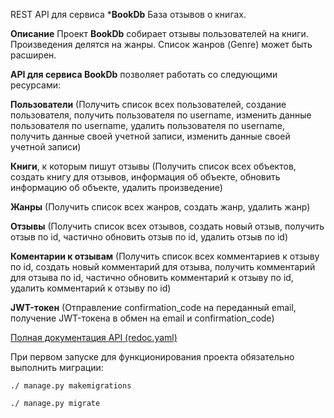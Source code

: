 REST API для сервиса ***BookDb** 
База отзывов о книгах.

**Описание**
Проект **BookDb** собирает отзывы пользователей на книги. 
Произведения делятся на жанры.
Список жанров (Genre) может быть расширен.

**API для сервиса BookDb** позволяет работать со следующими ресурсами:

**Пользователи** (Получить список всех пользователей, создание пользователя, получить пользователя по username, изменить данные пользователя по username, удалить пользователя по username, получить данные своей учетной записи, изменить данные своей учетной записи)

**Книги**, к которым пишут отзывы (Получить список всех объектов, создать книгу для отзывов, информация об объекте, обновить информацию об объекте, удалить произведение)

**Жанры** (Получить список всех жанров, создать жанр, удалить жанр)

**Отзывы** (Получить список всех отзывов, создать новый отзыв, получить отзыв по id, частично обновить отзыв по id, удалить отзыв по id)

**Коментарии к отзывам** (Получить список всех комментариев к отзыву по id, создать новый комментарий для отзыва, получить комментарий для отзыва по id, частично обновить комментарий к отзыву по id, удалить комментарий к отзыву по id)

**JWT-токен** (Отправление confirmation_code на переданный email, получение JWT-токена в обмен на email и confirmation_code)

[Полная документация API (redoc.yaml)](https://github.com/KIchkinevVladislav/API_BookDb/blob/main/static/redoc.yaml)

При первом запуске для функционирования проекта обязательно выполнить миграции:

`./ manage.py makemigrations` 

`./ manage.py migrate`

